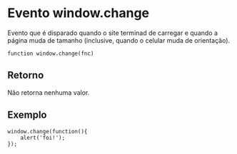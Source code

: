 # Evento window.change

Evento que é disparado quando o site terminad de carregar e quando a página muda de tamanho (inclusive, quando o celular muda de orientação).

    function window.change(fnc)

## Retorno
Não retorna nenhuma valor.

## Exemplo

    window.change(function(){
        alert('foi!');
    });
